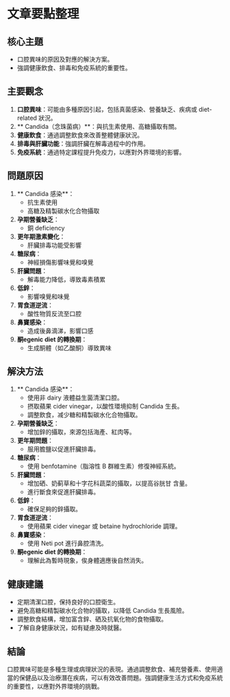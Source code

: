 # 文章要點整理

## 核心主題
- 口腔異味的原因及對應的解決方案。
- 強調健康飲食、排毒和免疫系統的重要性。

## 主要觀念
1. **口腔異味**：可能由多種原因引起，包括真菌感染、營養缺乏、疾病或 diet-related 狀況。
2. ** Candida（念珠菌病）**：與抗生素使用、高糖攝取有關。
3. **健康飲食**：通過調整飲食來改善整體健康狀況。
4. **排毒與肝臟功能**：強調肝臟在解毒過程中的作用。
5. **免疫系統**：通過特定課程提升免疫力，以應對外界環境的影響。

## 問題原因
1. ** Candida 感染**：
   - 抗生素使用
   - 高糖及精製碳水化合物攝取
2. **孕期營養缺乏**：
   - 銅 deficiency
3. **更年期激素變化**：
   - 肝臟排毒功能受影響
4. **糖尿病**：
   - 神經損傷影響味覺和嗅覺
5. **肝臟問題**：
   - 解毒能力降低，導致毒素積累
6. **低鋅**：
   - 影響嗅覺和味覺
7. **胃食道逆流**：
   - 酸性物質反流至口腔
8. **鼻竇感染**：
   - 造成後鼻滴涕，影響口感
9. **酮egenic diet 的轉換期**：
   - 生成酮體（如乙酸酮）導致異味

## 解決方法
1. ** Candida 感染**：
   - 使用非 dairy 液體益生菌清潔口腔。
   - 摂取蘋果 cider vinegar，以酸性環境抑制 Candida 生長。
   - 調整飲食，减少糖和精製碳水化合物攝取。
2. **孕期營養缺乏**：
   - 增加鋅的攝取，來源包括海產、紅肉等。
3. **更年期問題**：
   - 服用膽鹽以促進肝臟排毒。
4. **糖尿病**：
   - 使用 benfotamine（脂溶性 B 群維生素）修復神經系統。
5. **肝臟問題**：
   - 增加硒、奶蓟草和十字花科蔬菜的攝取，以提高谷胱甘 含量。
   - 進行斷食來促進肝臟排毒。
6. **低鋅**：
   - 確保足夠的鋅攝取。
7. **胃食道逆流**：
   - 使用蘋果 cider vinegar 或 betaine hydrochloride 調理。
8. **鼻竇感染**：
   - 使用 Neti pot 進行鼻腔清洗。
9. **酮egenic diet 的轉換期**：
   - 理解此為暫時現象，俟身體適應後自然消失。

## 健康建議
- 定期清潔口腔，保持良好的口腔衛生。
- 避免高糖和精製碳水化合物的攝取，以降低 Candida 生長風險。
- 調整飲食結構，增加富含鋅、硒及抗氧化物的食物攝取。
- 了解自身健康狀況，如有疑慮及時就醫。

## 結論
口腔異味可能是多種生理或病理狀況的表現。通過調整飲食、補充營養素、使用適當的保健品以及治療潛在疾病，可以有效改善問題。強調健康生活方式和免疫系統的重要性，以應對外界環境的挑戰。